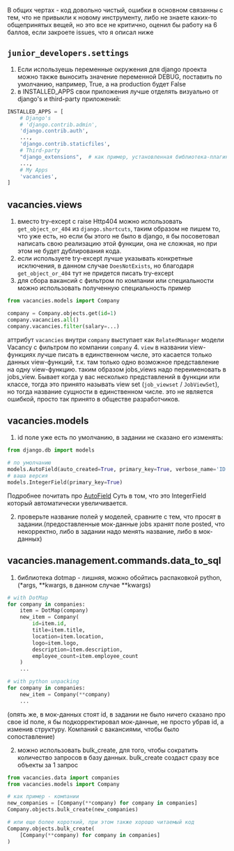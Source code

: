 В общих чертах - код довольно чистый, ошибки в основном связанны с тем,
что не привыкли к новому инструменту,
либо не знаете каких-то общепринятых вещей, но это все не критично,
оценил бы работу на 6 баллов, если закроете issues, что я описал ниже

## `junior_developers.settings`
1. Если используешь переменные окружения для django проекта
можно также выносить значение переменной DEBUG,
поставить по умолчанию, например, True, а на production будет False
2. в INSTALLED_APPS свои приложения лучше отделять визуально от django's и third-party приложений:
```python
INSTALLED_APPS = [
    # Django's
    # 'django.contrib.admin',
    'django.contrib.auth',
    ...,
    'django.contrib.staticfiles',
    # Third-party
    "django_extensions",  # как пример, установленная библиотека-плагин для django
    ...,
    # My Apps
    'vacancies',
]
```

## vacancies.views
1. вместо try-except с raise Http404 можно использовать `get_object_or_404` из `django.shortcuts`,
таким образом не пишем то, что уже есть, но если бы этого не было в django, 
я бы посоветовал написать свою реализацию этой функции, она не сложная,
но при этом не будет дублирования кода.
2. если используете try-except лучше указывать конкретные исключения,
в данном случае `DoesNotExists`, но благодаря `get_object_or_404` тут не придется писать try-except
3. для сбора вакансий с фильтром по компании или специальности можно использовать полученную специальность
пример
```python
from vacancies.models import Company

company = Company.objects.get(id=1)
company.vacancies.all()
company.vacancies.filter(salary=...)
```
аттрибут `vacancies` внутри `company` выступает как `RelatedManager` модели Vacancy с фильтром по компании `company`
4. `view` в названии view-функциях лучше писать в единственном числе, это касается только данных view-функций,
т.к. там только одно возможное представление на одну view-функцию.
таким образом jobs_views надо переименовать в jobs_view. Бывает когда у вас несколько представлений в функции или классе,
тогда это принято называть view set (`job_viewset` / `JobViewSet`), но тогда название сущности в единственном числе.
это не является ошибкой, просто так принято в обществе разработчиков.

## vacancies.models
1. id поле уже есть по умолчанию, в задании не сказано его изменять:
```python
from django.db import models

# по умолчанию
models.AutoField(auto_created=True, primary_key=True, verbose_name='ID')
# ваша версия
models.IntegerField(primary_key=True)
```
Подробнее почитать про [AutoField](https://docs.djangoproject.com/en/4.1/ref/models/fields/#django.db.models.AutoField)
Суть в том, что это IntegerField который автоматически увеличивается.

2. проверьте название полей у моделей, сравните с тем, что просят в задании.(предоставленные мок-данные jobs хранят поле
posted, что некорректно, либо в задании надо менять название, либо в мок-данных)

## vacancies.management.commands.data_to_sql
1. библиотека dotmap - лишняя, можно обойтись распаковкой python, (*args, **kwargs, в данном случае **kwargs)
```python
# with DotMap
for company in companies:
    item = DotMap(company)
    new_item = Company(
        id=item.id,
        title=item.title,
        location=item.location,
        logo=item.logo,
        description=item.description,
        employee_count=item.employee_count
    )
    ...

# with python unpacking
for company in companies:
    new_item = Company(**company)
    ...
```
(опять же, в мок-данных стоят id, в задании не было ничего сказано про свое id поле,
я бы подкорректировал мок-данные, не просто убрав id, а изменив структуру. Компаний с вакансиями,
чтобы было сопоставление)

2. можно использовать bulk_create, для того, чтобы сократить количество запросов в базу данных.
bulk_create создаст сразу все объекты за 1 запрос
```python
from vacancies.data import companies
from vacancies.models import Company

# как пример - компании
new_companies = [Company(**company) for company in companies]
Company.objects.bulk_create(new_companies)

# или еще более короткий, при этом также хорошо читаемый код
Company.objects.bulk_create(
    [Company(**company) for company in companies]
)
```
